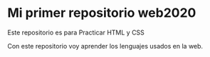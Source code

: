 # Mi primer repositorio web2020
Este repositorio es para Practicar HTML y CSS

Con este repositorio voy aprender los lenguajes usados en la web.
